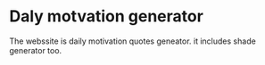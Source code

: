 # Daly motvation generator
The webssite is daily motivation quotes geneator.
it includes shade generator too.